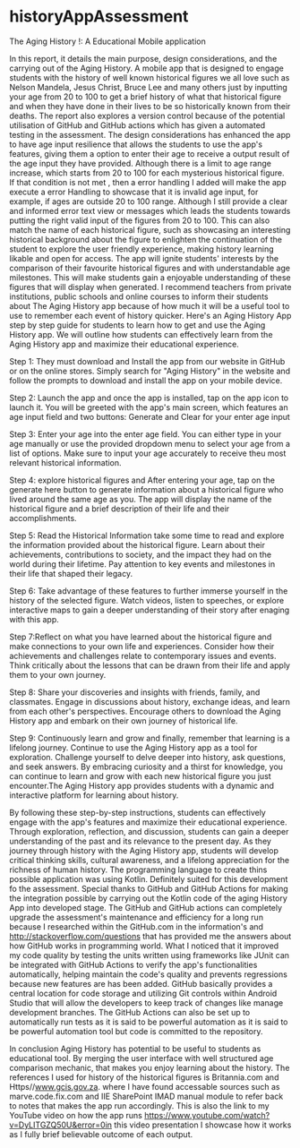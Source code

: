 # historyAppAssessment
The Aging History !: A Educational Mobile application

In this report, it details the main purpose, design considerations, and the carrying out of the Aging History. A mobile app that is designed to engage students with the history of well known historical figures we all love such as Nelson Mandela, Jesus Christ, Bruce Lee and many others just by inputting your age from 20 to 100 to get a brief history of what that historical figure and when they have done in their lives to be so historically known from their deaths. The report also explores a version control because of the potential utilisation of GitHub and GitHub actions which has given a automated testing in the assessment. The design considerations has enhanced the app to have age input resilience that allows the students to use the app's features, giving them a option to enter their age to receive a output result of the age input they have provided. Although there is a limit to age range increase, which starts from 20 to 100 for each mysterious historical figure. If that condition is not met , then a error handling I added will make the app execute a error Handling to showcase that it is invalid age input, for example, if ages are outside 20 to 100 range. Although I still provide a clear and informed error text view or messages which leads the students towards putting the right valid input of the figures from 20 to 100. This can also match the name of each historical figure, such as showcasing an interesting historical background about the figure to enlighten the continuation of the student to explore the user friendly experience, making history learning likable and open for access. The app will ignite students' interests by the comparison of their favourite historical figures and with understandable age milestones. This will make students gain a enjoyable understanding of these figures that will display when generated. I recommend teachers from private institutions, public schools and online courses to inform their students about The Aging History app because of how much it will be a useful tool to use to remember each event of history quicker. Here's an Aging History App step by step guide for students to learn how to get and use the Aging History app. We will outline how students can effectively learn from the Aging History app and maximize their educational experience.

Step 1: They must download and Install the app from our website in GitHub or on the online stores. Simply search for "Aging History" in the website and follow the prompts to download and install the app on your mobile device.

Step 2: Launch the app and once the app is installed, tap on the app icon to launch it. You will be greeted with the app's main screen, which features an age input field and two buttons: Generate and Clear for your enter age input

Step 3: Enter your age into the enter age field. You can either type in your age manually or use the provided dropdown menu to select your age from a list of options. Make sure to input your age accurately to receive theu most relevant historical information.

Step 4: explore historical figures and After entering your age, tap on the generate here button to generate information about a historical figure who lived around the same age as you. The app will display the name of the historical figure and a brief description of their life and their accomplishments.

Step 5: Read the Historical Information take some time to read and explore the information provided about the historical figure. Learn about their achievements, contributions to society, and the impact they had on the world during their lifetime. Pay attention to key events and milestones in their life that shaped their legacy.

Step 6: Take advantage of these features to further immerse yourself in the history of the selected figure. Watch videos, listen to speeches, or explore interactive maps to gain a deeper understanding of their story after enaging with this app.

Step 7:Reflect on what you have learned about the historical figure and make connections to your own life and experiences. Consider how their achievements and challenges relate to contemporary issues and events. Think critically about the lessons that can be drawn from their life and apply them to your own journey.

Step 8: Share your discoveries and insights with friends, family, and classmates. Engage in discussions about history, exchange ideas, and learn from each other's perspectives. Encourage others to download the Aging History app and embark on their own journey of historical life.

Step 9: Continuously learn and grow and finally, remember that learning is a lifelong journey. Continue to use the Aging History app as a tool for exploration. Challenge yourself to delve deeper into history, ask questions, and seek answers. By embracing curiosity and a thirst for knowledge, you can continue to learn and grow with each new historical figure you just encounter.The Aging History app provides students with a dynamic and interactive platform for learning about history.

By following these step-by-step instructions, students can effectively engage with the app's features and maximize their educational experience. Through exploration, reflection, and discussion, students can gain a deeper understanding of the past and its relevance to the present day. As they journey through history with the Aging History app, students will develop critical thinking skills, cultural awareness, and a lifelong appreciation for the richness of human history. The programming language to create thins possible application was using Kotlin. Definitely suited for this development fo the assessment. Special thanks to GitHub and GitHub Actions for making the integration possible by carrying out the Kotlin code of the aging History App into developed stage. The GitHub and GitHub actions can completely upgrade the assessment's maintenance and efficiency for a long run because I researched within the GitHub.com in the information's and http://stackoverflow.com/questions that has provided me the answers about how GitHub works in programming world. What I noticed that it improved my code quality by testing the units written using frameworks like JUnit can be integrated with GitHub Actions to verify the app's functionalities automatically, helping maintain the code's quality and prevents regressions because new features are has been added. GitHub basically provides a central location for code storage and utilizing Git controls within Android Studio that will allow the developers to keep track of changes like manage development branches. The GitHub Actions can also be set up to automatically run tests as it is said to be powerful automation as it is said to be powerful automation tool but code is committed to the repository.

In conclusion Aging History has potential to be useful to students as educational tool. By merging the user interface with well structured age comparison mechanic, that makes you enjoy learning about the history. The references I used for history of the historical figures is Britannia.com and Https//www.gcis.gov.za. where I have found accessable sources such as marve.code.fix.com and IIE SharePoint IMAD manual module to refer back to notes that makes the app run accordingly. This is also the link to my YouTube video on how the app runs https://www.youtube.com/watch?v=DyLITGZQ50U&error=0in this video presentation I showcase how it works as I fully brief believable outcome of each output.
